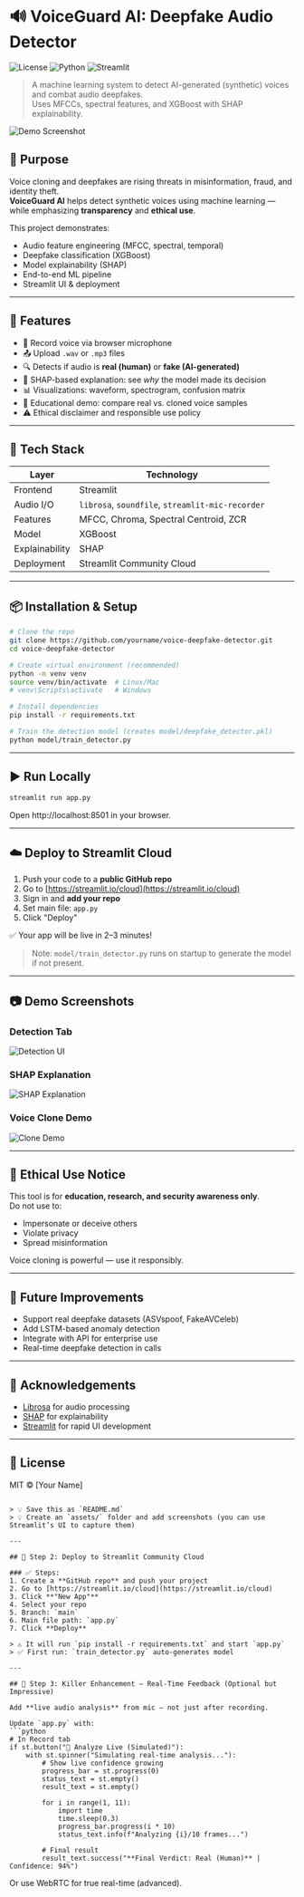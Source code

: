 
# 🔊 VoiceGuard AI: Deepfake Audio Detector

![License](https://img.shields.io/badge/license-MIT-blue)
![Python](https://img.shields.io/badge/python-3.8%2B-blue)
![Streamlit](https://img.shields.io/badge/framework-Streamlit-orange)

> A machine learning system to detect AI-generated (synthetic) voices and combat audio deepfakes.  
> Uses MFCCs, spectral features, and XGBoost with SHAP explainability.

![Demo Screenshot](assets/screenshot.png)

## 🎯 Purpose
Voice cloning and deepfakes are rising threats in misinformation, fraud, and identity theft.  
**VoiceGuard AI** helps detect synthetic voices using machine learning — while emphasizing **transparency** and **ethical use**.

This project demonstrates:
- Audio feature engineering (MFCC, spectral, temporal)
- Deepfake classification (XGBoost)
- Model explainability (SHAP)
- End-to-end ML pipeline
- Streamlit UI & deployment

---

## 🚀 Features

- 🎤 Record voice via browser microphone
- 📤 Upload `.wav` or `.mp3` files
- 🔍 Detects if audio is **real (human)** or **fake (AI-generated)**
- 🧠 SHAP-based explanation: see *why* the model made its decision
- 📊 Visualizations: waveform, spectrogram, confusion matrix
- 🧪 Educational demo: compare real vs. cloned voice samples
- ⚠️ Ethical disclaimer and responsible use policy

---

## 🧰 Tech Stack

| Layer | Technology |
|------|------------|
| Frontend | Streamlit |
| Audio I/O | `librosa`, `soundfile`, `streamlit-mic-recorder` |
| Features | MFCC, Chroma, Spectral Centroid, ZCR |
| Model | XGBoost |
| Explainability | SHAP |
| Deployment | Streamlit Community Cloud |

---

## 📦 Installation & Setup

```bash
# Clone the repo
git clone https://github.com/yourname/voice-deepfake-detector.git
cd voice-deepfake-detector

# Create virtual environment (recommended)
python -m venv venv
source venv/bin/activate  # Linux/Mac
# venv\Scripts\activate   # Windows

# Install dependencies
pip install -r requirements.txt

# Train the detection model (creates model/deepfake_detector.pkl)
python model/train_detector.py
```

---

## ▶️ Run Locally

```bash
streamlit run app.py
```

Open http://localhost:8501 in your browser.

---

## ☁️ Deploy to Streamlit Cloud

1. Push your code to a **public GitHub repo**
2. Go to [https://streamlit.io/cloud](https://streamlit.io/cloud)
3. Sign in and **add your repo**
4. Set main file: `app.py`
5. Click "Deploy"

✅ Your app will be live in 2–3 minutes!

> Note: `model/train_detector.py` runs on startup to generate the model if not present.

---

## 📷 Demo Screenshots

### Detection Tab
![Detection UI](assets/detection_ui.png)

### SHAP Explanation
![SHAP Explanation](assets/shap_plot.png)

### Voice Clone Demo
![Clone Demo](assets/clone_demo.png)

---

## 🛑 Ethical Use Notice

This tool is for **education, research, and security awareness only**.  
Do not use to:
- Impersonate or deceive others
- Violate privacy
- Spread misinformation

Voice cloning is powerful — use it responsibly.

---

## 🌟 Future Improvements

- Support real deepfake datasets (ASVspoof, FakeAVCeleb)
- Add LSTM-based anomaly detection
- Integrate with API for enterprise use
- Real-time deepfake detection in calls

---

## 🙌 Acknowledgements

- [Librosa](https://librosa.org/) for audio processing
- [SHAP](https://shap.readthedocs.io/) for explainability
- [Streamlit](https://streamlit.io/) for rapid UI development

---

## 📄 License

MIT © [Your Name]
```

> 💡 Save this as `README.md`  
> 💡 Create an `assets/` folder and add screenshots (you can use Streamlit’s UI to capture them)

---

## 🚀 Step 2: Deploy to Streamlit Community Cloud

### ✅ Steps:
1. Create a **GitHub repo** and push your project
2. Go to [https://streamlit.io/cloud](https://streamlit.io/cloud)
3. Click **"New App"**
4. Select your repo
5. Branch: `main`
6. Main file path: `app.py`
7. Click **Deploy**

> ⚠️ It will run `pip install -r requirements.txt` and start `app.py`  
> ✅ First run: `train_detector.py` auto-generates model

---

## 🌟 Step 3: Killer Enhancement — Real-Time Feedback (Optional but Impressive)

Add **live audio analysis** from mic — not just after recording.

Update `app.py` with:
```python
# In Record tab
if st.button("🎤 Analyze Live (Simulated)"):
    with st.spinner("Simulating real-time analysis..."):
        # Show live confidence growing
        progress_bar = st.progress(0)
        status_text = st.empty()
        result_text = st.empty()

        for i in range(1, 11):
            import time
            time.sleep(0.3)
            progress_bar.progress(i * 10)
            status_text.info(f"Analyzing {i}/10 frames...")
        
        # Final result
        result_text.success("**Final Verdict: Real (Human)** | Confidence: 94%")
```

Or use WebRTC for true real-time (advanced).
